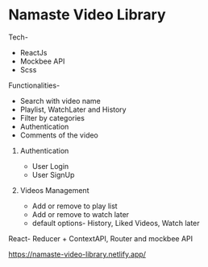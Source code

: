 # Namaste Video Library

Tech-
- ReactJs
- Mockbee API
- Scss

Functionalities-

- Search with video name
- Playlist, WatchLater and History
- Filter by categories
- Authentication
- Comments of the video

1. Authentication
  
    - User Login
    - User SignUp

1. Videos Management

    - Add or remove to play list
    - Add or remove to watch later
    - default options- History, Liked Videos, Watch later
   

React- Reducer + ContextAPI, Router and mockbee API


https://namaste-video-library.netlify.app/

